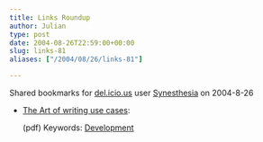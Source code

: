 ```yaml
---
title: Links Roundup
author: Julian
type: post
date: 2004-08-26T22:59:00+00:00
slug: links-81 
aliases: ["/2004/08/26/links-81"]

---
```

Shared bookmarks for [del.icio.us][1] user  [Synesthesia][2] on 2004-8-26

  * [The Art of writing use cases][3]:
  
    (pdf) Keywords: [Development][4]

 [1]: https://del.icio.us/
 [2]: https://del.icio.us/synesthesia
 [3]: https://www.wirfs-brock.com/pages/resources/pdf/the_art_of_writing_use_cases_slides_and_notes.pdf "https://www.wirfs-brock.com/pages/resources/pdf/the_art_of_writing_use_cases_slides_and_notes.pdf"
 [4]: https://del.icio.us/synesthesia/Development